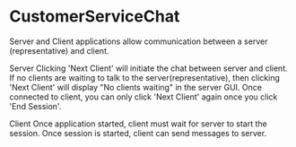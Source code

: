 # CustomerServiceChat

Server and Client applications allow communication between a 
server (representative) and client. 

Server
Clicking 'Next Client' will initiate the chat between server and client. 
If no clients are waiting to talk to the server(representative), then 
clicking 'Next Client' will display "No clients waiting" in the server GUI. 
Once connected to client, you can only click 'Next Client' again once 
you click 'End Session'. 

Client
Once application started, client must wait for server to start 
the session. Once session is started, client can send messages 
to server.
